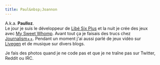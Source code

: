 ```yaml
---
title: Paul&nbsp;Joannon
---
```


A.k.a. **Paulloz**.  
Le jour je suis le développeur de [Libé&nbsp;Six&nbsp;Plus](http://liberation.fr/data-nouveaux-formats-six-plus,100538) et la nuit je crée des jeux avec [My&nbsp;Sweet&nbsp;Whomp](http://liberation.fr/data-nouveaux-formats-six-plus,100538). Avant tout ça je faisais des trucs chez [Journalism++](http://jplusplus.org/). Pendant un moment j'ai aussi parlé de jeux vidéo sur [Livegen](http://jplusplus.org/) et de musique sur divers blogs.  

Je fais des photos quand je ne code pas et que je ne traîne pas sur Twitter, Reddit ou IRC.
